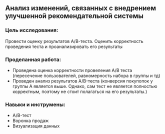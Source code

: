<H2>Анализ изменений, связанных с внедрением улучшенной рекомендательной системы</H2>

<h3>Цель исследования:</h3>    
Провести оценку результатов A/B-теста. Оценить корректность проведения теста и проанализировать его результаты

  <br>
<h3>Проделанная работа:</h3>

- Проведена оценка корректности провеления А/В теста (пересечение пользователей, равномерность набора в группы и тд)
- Проведен анализ результатов A/B-теста (конверсия покупопок у группы А является выше. Однако, сам тест не является полностью корректным, поэтому не стоит полагаться на его результаты.)
  
<h3> Навыки и инструмены:</h3>

- A/B-тест
- Воронка продаж
- Визуализация данных


